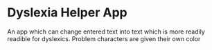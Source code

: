 # Dyslexia Helper App

An app which can change entered text into text which is more readily readible for dyslexics. Problem characters are given their own color
